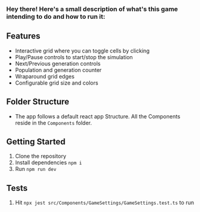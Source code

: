 ### Hey there! Here's a small description of what's this game intending to do and how to run it:


## Features

- Interactive grid where you can toggle cells by clicking
- Play/Pause controls to start/stop the simulation
- Next/Previous generation controls
- Population and generation counter
- Wraparound grid edges
- Configurable grid size and colors


## Folder Structure
- The app follows a default react app Structure. All the Components reside in the `Components` folder. 

## Getting Started

1. Clone the repository
2. Install dependencies `npm i`
3. Run `npm run dev`

## Tests

1. Hit `npx jest src/Components/GameSettings/GameSettings.test.ts` to run 


